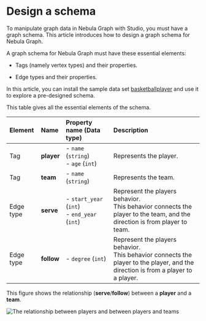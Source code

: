 # Design a schema

To manipulate graph data in Nebula Graph with Studio, you must have a graph schema. This article introduces how to design a graph schema for Nebula Graph.

A graph schema for Nebula Graph must have these essential elements:

- Tags (namely vertex types) and their properties.

- Edge types and their properties.

In this article, you can install the sample data set [basketballplayer](https://docs-cdn.nebula-graph.com.cn/dataset/dataset.zip) and use it to explore a pre-designed schema.

This table gives all the essential elements of the schema.

| Element  | Name  | Property name (Data type)  |  Description  |
| :---  | :---  | :---  | :---  |
| Tag |  **player**  | - `name` (`string`) <br>- `age` (`int`)  | Represents the player.  |
| Tag |   **team** | - `name` (`string`) |  Represents the team. |
| Edge type |  **serve**  | - `start_year` (`int`) <br> - `end_year` (`int`) | Represent the players behavior.<br>This behavior connects the player to the team, and the direction is from player to team. |
| Edge type |  **follow**  | - `degree` (`int`)  | Represent the players behavior.<br>This behavior connects the player to the player, and the direction is from a player to a player. |

This figure shows the relationship (**serve**/**follow**) between a **player** and a **team**.

![The relationship between players and between players and teams](https://docs-cdn.nebula-graph.com.cn/figures/st-ug-013-cn.png "Relationship between players and teams in the example dataset")
